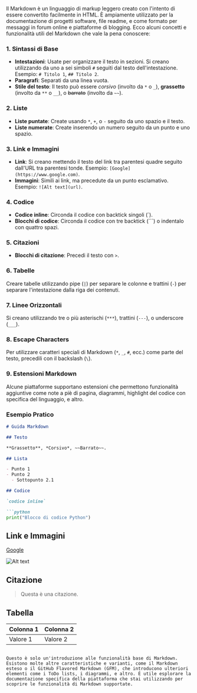 Il Markdown è un linguaggio di markup leggero creato con l'intento di essere convertito facilmente in HTML. È ampiamente utilizzato per la documentazione di progetti software, file readme, e come formato per messaggi in forum online e piattaforme di blogging. Ecco alcuni concetti e funzionalità utili del Markdown che vale la pena conoscere:

### 1. **Sintassi di Base**
- **Intestazioni**: Usate per organizzare il testo in sezioni. Si creano utilizzando da uno a sei simboli `#` seguiti dal testo dell'intestazione. Esempio: `# Titolo 1`, `## Titolo 2`.
- **Paragrafi**: Separati da una linea vuota.
- **Stile del testo**: Il testo può essere *corsivo* (involto da `*` o `_`), **grassetto** (involto da `**` o `__`), o ~~barrato~~ (involto da `~~`).

### 2. **Liste**
- **Liste puntate**: Create usando `*`, `+`, o `-` seguito da uno spazio e il testo.
- **Liste numerate**: Create inserendo un numero seguito da un punto e uno spazio.

### 3. **Link e Immagini**
- **Link**: Si creano mettendo il testo del link tra parentesi quadre seguito dall'URL tra parentesi tonde. Esempio: `[Google](https://www.google.com)`.
- **Immagini**: Simili ai link, ma precedute da un punto esclamativo. Esempio: `![Alt text](url)`.
  
### 4. **Codice**
- **Codice inline**: Circonda il codice con backtick singoli (\`).
- **Blocchi di codice**: Circonda il codice con tre backtick (\`\`\`) o indentalo con quattro spazi.

### 5. **Citazioni**
- **Blocchi di citazione**: Precedi il testo con `>`.

### 6. **Tabelle**
Creare tabelle utilizzando pipe (`|`) per separare le colonne e trattini (`-`) per separare l'intestazione dalla riga dei contenuti. 

### 7. **Linee Orizzontali**
Si creano utilizzando tre o più asterischi (`***`), trattini (`---`), o underscore (`___`).

### 8. **Escape Characters**
Per utilizzare caratteri speciali di Markdown (`*`, `_`, `#`, ecc.) come parte del testo, precedili con il backslash (`\`).

### 9. **Estensioni Markdown**
Alcune piattaforme supportano estensioni che permettono funzionalità aggiuntive come note a piè di pagina, diagrammi, highlight del codice con specifica del linguaggio, e altro.

### Esempio Pratico

```markdown
# Guida Markdown

## Testo

**Grassetto**, *Corsivo*, ~~Barrato~~.

## Lista

- Punto 1
- Punto 2
  - Sottopunto 2.1

## Codice

`codice inline`

```python
print("Blocco di codice Python")
```

## Link e Immagini

[Google](https://www.google.com)

![Alt text](url_immagine)

## Citazione

> Questa è una citazione.

## Tabella

| Colonna 1 | Colonna 2 |
| --------- | --------- |
| Valore 1  | Valore 2  |
```

Questo è solo un'introduzione alle funzionalità base di Markdown. Esistono molte altre caratteristiche e varianti, come il Markdown esteso o il GitHub Flavored Markdown (GFM), che introducono ulteriori elementi come i ToDo lists, i diagrammi, e altro. È utile esplorare la documentazione specifica della piattaforma che stai utilizzando per scoprire le funzionalità di Markdown supportate.